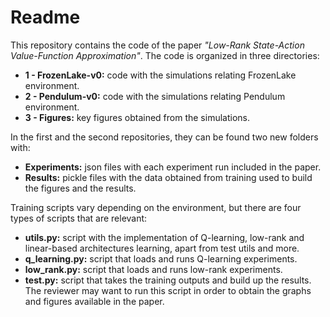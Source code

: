 # Readme

This repository contains the code of the paper *"Low-Rank State-Action Value-Function Approximation"*. The code is organized in three directories:
* **1 - FrozenLake-v0:** code with the simulations relating FrozenLake environment.
* **2 - Pendulum-v0:** code with the simulations relating Pendulum environment.
* **3 - Figures:** key figures obtained from the simulations.

In the first and the second repositories, they can be found two new folders with:
* **Experiments:** json files with each experiment run included in the paper.
* **Results:** pickle files with the data obtained from training used to build the figures and the results.

Training scripts vary depending on the environment, but there are four types of scripts that are relevant:
* **utils.py:** script with the implementation of Q-learning, low-rank and linear-based architectures learning, apart from test utils and more.
* **q_learning.py:** script that loads and runs Q-learning experiments.
* **low_rank.py:** script that loads and runs low-rank experiments.
* **test.py:** script that takes the training outputs and build up the results. The reviewer may want to run this script in order to obtain the graphs and figures available in the paper.
